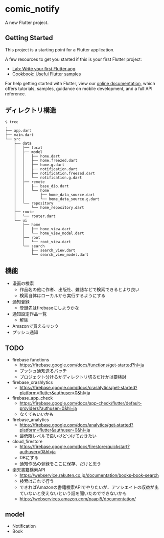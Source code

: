 # comic_notify

A new Flutter project.

## Getting Started

This project is a starting point for a Flutter application.

A few resources to get you started if this is your first Flutter project:

- [Lab: Write your first Flutter app](https://flutter.dev/docs/get-started/codelab)
- [Cookbook: Useful Flutter samples](https://flutter.dev/docs/cookbook)

For help getting started with Flutter, view our
[online documentation](https://flutter.dev/docs), which offers tutorials,
samples, guidance on mobile development, and a full API reference.

## ディレクトリ構造

```
$ tree
.
├── app.dart
├── main.dart
└── src
    ├── data
    │   ├── local
    │   ├── model
    │   │   ├── home.dart
    │   │   ├── home.freezed.dart
    │   │   ├── home.g.dart
    │   │   ├── notification.dart
    │   │   ├── notification.freezed.dart
    │   │   └── notification.g.dart
    │   ├── remote
    │   │   ├── base_dio.dart
    │   │   └── home
    │   │       ├── home_data_source.dart
    │   │       └── home_data_source.g.dart
    │   └── repository
    │       └── home_repository.dart
    ├── route
    │   └── router.dart
    └── ui
        ├── home
        │   ├── home_view.dart
        │   └── home_view_model.dart
        ├── root
        │   └── root_view.dart
        └── search
            ├── search_view.dart
            └── search_view_model.dart
```

## 機能

- 漫画の検索
    - 作品名の他に作者、出版社、雑誌などで検索できるとより良い
    - 検索自体はローカルから実行するようにする
- 通知登録
    - 登録先はfirebaseにしようかな
- 通知設定作品一覧
    - 解除
- Amazonで買えるリンク
- プッシュ通知

## TODO

- firebase functions
    - https://firebase.google.com/docs/functions/get-started?hl=ja
    - プッシュ通知送るバッチ
    - プロジェクト分けるかディレクトリ切るだけかは要検討
- firebase_crashlytics
    - https://firebase.google.com/docs/crashlytics/get-started?platform=flutter&authuser=0&hl=ja
- firebase_app_check
    - https://firebase.google.com/docs/app-check/flutter/default-providers?authuser=0&hl=ja
    - なくてもいいかも
- firebase_analytics
    - https://firebase.google.com/docs/analytics/get-started?platform=flutter&authuser=0&hl=ja
    - 最低限レベルで良いけどつけておきたい
- cloud_firestore
    - https://firebase.google.com/docs/firestore/quickstart?authuser=0&hl=ja
    - DBにする
    - 通知作品の登録をここに保存、だけと思う
- 楽天書籍検索API
    - https://webservice.rakuten.co.jp/documentation/books-book-search
    - 検索はこれで行う
    - できればAmazonの書籍検索APIでやりたいが、アソシエイトの収益が出ていないと使えないという話を聞いたのでできないかも
    - https://webservices.amazon.com/paapi5/documentation/

## model

- Notification
- Book
